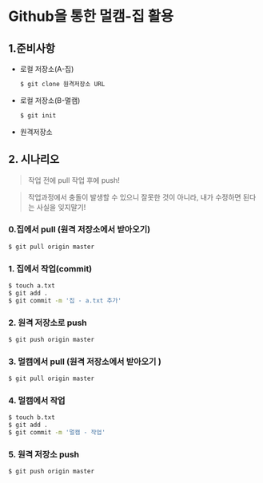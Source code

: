 # Github을 통한 멀캠-집 활용

## 1.준비사항

* 로컬 저장소(A-집)

  ```bash
  $ git clone 원격저장소 URL 
  ```

  

* 로컬 저장소(B-멀캠)

  ```bash
  $ git init
  ```

  

* 원격저장소

## 2. 시나리오

> 작업 전에 pull 작업 후에 push!

> 작업과정에서 충돌이 발생할 수 있으니 잘못한 것이 아니라, 내가 수정하면 된다는 사실을 잊지말기!

### 0.집에서 pull (원격 저장소에서 받아오기)

```bash
$ git pull origin master 
```



### 1. 집에서 작업(commit)

```bash
$ touch a.txt
$ git add .
$ git commit -m '집 - a.txt 추가'
```

### 2. 원격 저장소로 push

```bash
$ git push origin master
```

### 3. 멀캠에서 pull  (원격 저장소에서 받아오기 )

```bash
$ git pull origin master 
```

### 4. 멀캠에서 작업

```bash
$ touch b.txt
$ git add .
$ git commit -m '멀캠 - 작업'
```

### 5. 원격 저장소 push

```bash
$ git push origin master 
```

